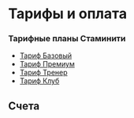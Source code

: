 # Тарифы и оплата

### Тарифные планы Стаминити
* [Тариф Базовый](/tariffs/basic.md)
* [Тариф Премиум](/tariffs/Premium.md)
* [Тариф Тренер](/tariffs/Coach.md)
* [Тариф Клуб](/tariffs/Club.md)

## Счета
